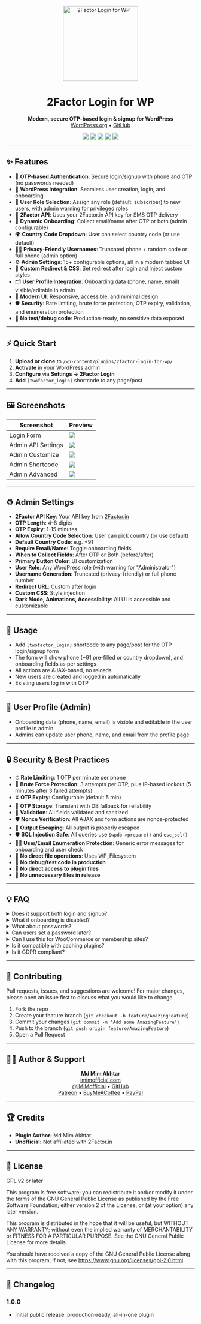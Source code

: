 <!-- Banner/Logo -->
<p align="center">
  <img src="https://raw.githubusercontent.com/iMiMofficial/2FactorLoginForWP/main/assets/img/logo.svg" alt="2Factor Login for WP" width="200"/>
</p>

<h1 align="center">2Factor Login for WP</h1>

<p align="center">
  <b>Modern, secure OTP-based login & signup for WordPress</b><br/>
  <a href="https://wordpress.org/plugins/2factor-login-for-wp/">WordPress.org</a> • <a href="https://github.com/iMiMofficial/2FactorLoginForWP">GitHub</a>
</p>

<p align="center">
  <img src="https://img.shields.io/badge/WordPress-5.0%2B-blue"/>
  <img src="https://img.shields.io/badge/Tested%20up%20to-6.8-brightgreen"/>
  <img src="https://img.shields.io/badge/License-GPLv2%2B-blue"/>
  <img src="https://img.shields.io/badge/Stable%20tag-1.0.0-blue"/>
  <img src="https://img.shields.io/badge/Open-Source-brightgreen"/>
</p>

---

## ✨ Features
- 🔐 **OTP-based Authentication**: Secure login/signup with phone and OTP (no passwords needed)
- 🔄 **WordPress Integration**: Seamless user creation, login, and onboarding
- 👤 **User Role Selection**: Assign any role (default: subscriber) to new users, with admin warning for privileged roles
- 📲 **2Factor API**: Uses your 2Factor.in API key for SMS OTP delivery
- 📝 **Dynamic Onboarding**: Collect email/name after OTP or both (admin configurable)
- 🌍 **Country Code Dropdown**: User can select country code (or use default)
- 🕵️‍♂️ **Privacy-Friendly Usernames**: Truncated phone + random code or full phone (admin option)
- ⚙️ **Admin Settings**: 15+ configurable options, all in a modern tabbed UI
- 🎨 **Custom Redirect & CSS**: Set redirect after login and inject custom styles
- 🗂 **User Profile Integration**: Onboarding data (phone, name, email) visible/editable in admin
- 💎 **Modern UI**: Responsive, accessible, and minimal design
- 🛡 **Security**: Rate limiting, brute force protection, OTP expiry, validation, and enumeration protection
- 🚫 **No test/debug code**: Production-ready, no sensitive data exposed

---

## ⚡ Quick Start
1. **Upload or clone** to `/wp-content/plugins/2factor-login-for-wp/`
2. **Activate** in your WordPress admin
3. **Configure** via <b>Settings → 2Factor Login</b>
4. **Add** `[twofactor_login]` shortcode to any page/post

---

## 🖼 Screenshots

| Screenshot | Preview |
|------------|---------|
| Login Form | ![](https://raw.githubusercontent.com/iMiMofficial/2FactorLoginForWP/main/assets/img/2factor-screenshot-front-end.png) |
| Admin API Settings | ![](https://raw.githubusercontent.com/iMiMofficial/2FactorLoginForWP/main/assets/img/2factor-screenshot-admin-api-settings.png) |
| Admin Customize | ![](https://raw.githubusercontent.com/iMiMofficial/2FactorLoginForWP/main/assets/img/2factor-screenshot-admin-customize.png) |
| Admin Shortcode | ![](https://raw.githubusercontent.com/iMiMofficial/2FactorLoginForWP/main/assets/img/2factor-screenshot-admin-shortcode.png) |
| Admin Advanced | ![](https://raw.githubusercontent.com/iMiMofficial/2FactorLoginForWP/main/assets/img/2factor-screenshot-admin-advanced.png) |
---

## ⚙️ Admin Settings
- **2Factor API Key**: Your API key from [2Factor.in](https://2factor.in)
- **OTP Length**: 4-8 digits
- **OTP Expiry**: 1-15 minutes
- **Allow Country Code Selection**: User can pick country (or use default)
- **Default Country Code**: e.g. +91
- **Require Email/Name**: Toggle onboarding fields
- **When to Collect Fields**: After OTP or Both (before/after)
- **Primary Button Color**: UI customization
- **User Role**: Any WordPress role (with warning for "Administrator")
- **Username Generation**: Truncated (privacy-friendly) or full phone number
- **Redirect URL**: Custom after login
- **Custom CSS**: Style injection
- **Dark Mode, Animations, Accessibility**: All UI is accessible and customizable

---

## 📝 Usage
- Add `[twofactor_login]` shortcode to any page/post for the OTP login/signup form
- The form will show phone (+91 pre-filled or country dropdown), and onboarding fields as per settings
- All actions are AJAX-based, no reloads
- New users are created and logged in automatically
- Existing users log in with OTP

---

## 👤 User Profile (Admin)
- Onboarding data (phone, name, email) is visible and editable in the user profile in admin
- Admins can update user phone, name, and email from the profile page

---

## 🔒 Security & Best Practices
- ⏱ **Rate Limiting**: 1 OTP per minute per phone
- 🚫 **Brute Force Protection**: 3 attempts per OTP, plus IP-based lockout (5 minutes after 3 failed attempts)
- ⏳ **OTP Expiry**: Configurable (default 5 min)
- 💾 **OTP Storage**: Transient with DB fallback for reliability
- 🧹 **Validation**: All fields validated and sanitized
- 🛡 **Nonce Verification**: All AJAX and form actions are nonce-protected
- 🧼 **Output Escaping**: All output is properly escaped
- 🛡 **SQL Injection Safe**: All queries use `$wpdb->prepare()` and `esc_sql()`
- 🕵️‍♂️ **User/Email Enumeration Protection**: Generic error messages for onboarding and user check
- 📁 **No direct file operations**: Uses WP_Filesystem
- 🚫 **No debug/test code in production**
- 🚫 **No direct access to plugin files**
- 🧹 **No unnecessary files in release**

---

## 💡 FAQ
<details>
<summary>Does it support both login and signup?</summary>
Yes! If the phone exists, user logs in. If not, a new user is created.
</details>
<details>
<summary>What if onboarding is disabled?</summary>
Username and email are auto-generated from the phone number.
</details>
<details>
<summary>What about passwords?</summary>
Passwords are randomly generated and not shown to the user. Users log in with OTP.
</details>
<details>
<summary>Can users set a password later?</summary>
Yes, via the default WordPress "Lost your password?" link or admin profile.
</details>
<details>
<summary>Can I use this for WooCommerce or membership sites?</summary>
Yes, it works with any plugin that uses standard WordPress user accounts.
</details>
<details>
<summary>Is it compatible with caching plugins?</summary>
Yes, OTPs are stored in transients with DB fallback for reliability.
</details>
<details>
<summary>Is it GDPR compliant?</summary>
No personal data is sent to 2Factor.in except the phone number for OTP delivery. All data is stored in your WordPress site.
</details>

---

## 🤝 Contributing
Pull requests, issues, and suggestions are welcome! For major changes, please open an issue first to discuss what you would like to change.

1. Fork the repo
2. Create your feature branch (`git checkout -b feature/AmazingFeature`)
3. Commit your changes (`git commit -m 'Add some AmazingFeature'`)
4. Push to the branch (`git push origin feature/AmazingFeature`)
5. Open a Pull Request

---

## 🙋‍♂️ Author & Support
<p align="center">
  <b>Md Mim Akhtar</b><br/>
  <a href="https://www.imimofficial.com">imimofficial.com</a><br/>
  <a href="https://twitter.com/iMiMofficial">@iMiMofficial</a> • <a href="https://github.com/iMiMofficial">GitHub</a><br/>
  <a href="https://www.patreon.com/iMiMofficial">Patreon</a> • <a href="https://www.buymeacoffee.com/imimofficial">BuyMeACoffee</a> • <a href="https://paypal.me/imimofficial">PayPal</a>
</p>

---

## 🏆 Credits
- **Plugin Author:** Md Mim Akhtar
- **Unofficial:** Not affiliated with 2Factor.in

---

## 📜 License
GPL v2 or later

This program is free software; you can redistribute it and/or modify it under the terms of the GNU General Public License as published by the Free Software Foundation; either version 2 of the License, or (at your option) any later version.

This program is distributed in the hope that it will be useful, but WITHOUT ANY WARRANTY; without even the implied warranty of MERCHANTABILITY or FITNESS FOR A PARTICULAR PURPOSE. See the GNU General Public License for more details.

You should have received a copy of the GNU General Public License along with this program; if not, see https://www.gnu.org/licenses/gpl-2.0.html

---

## 📅 Changelog
### 1.0.0
- Initial public release: production-ready, all-in-one plugin 
